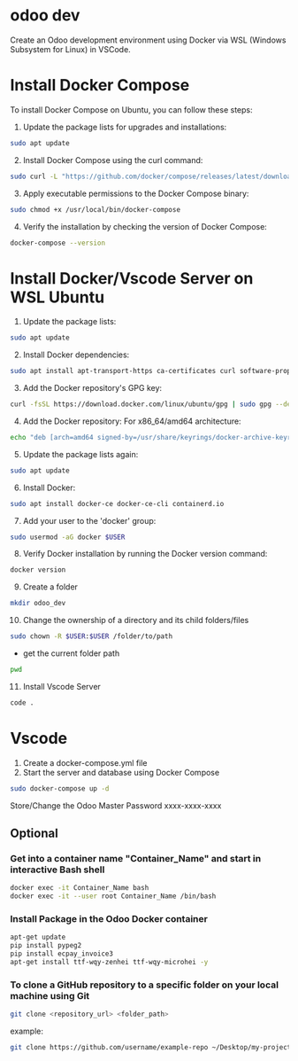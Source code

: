 # odoo dev
Create an Odoo development environment using Docker via WSL (Windows Subsystem for Linux) in VSCode.

# Install Docker Compose
To install Docker Compose on Ubuntu, you can follow these steps:
1. Update the package lists for upgrades and installations:
```sh
sudo apt update
```
2. Install Docker Compose using the curl command:
```sh
sudo curl -L "https://github.com/docker/compose/releases/latest/download/docker-compose-$(uname -s)-$(uname -m)" -o /usr/local/bin/docker-compose
```
3. Apply executable permissions to the Docker Compose binary:
```sh
sudo chmod +x /usr/local/bin/docker-compose
```
4. Verify the installation by checking the version of Docker Compose:
```sh
docker-compose --version
```
# Install Docker/Vscode Server on WSL Ubuntu
1. Update the package lists:
```sh
sudo apt update
```
2. Install Docker dependencies:
```sh
sudo apt install apt-transport-https ca-certificates curl software-properties-common
```
3. Add the Docker repository's GPG key:
```sh
curl -fsSL https://download.docker.com/linux/ubuntu/gpg | sudo gpg --dearmor -o /usr/share/keyrings/docker-archive-keyring.gpg
```
4. Add the Docker repository:
    For x86_64/amd64 architecture:
```sh
echo "deb [arch=amd64 signed-by=/usr/share/keyrings/docker-archive-keyring.gpg] https://download.docker.com/linux/ubuntu $(lsb_release -cs) stable" | sudo tee /etc/apt/sources.list.d/docker.list > /dev/null
```
5. Update the package lists again:
```sh
sudo apt update
```
6. Install Docker:
```sh
sudo apt install docker-ce docker-ce-cli containerd.io
```
7. Add your user to the 'docker' group:
```sh
sudo usermod -aG docker $USER
```
8. Verify Docker installation by running the Docker version command:
```sh
docker version
```
9. Create a folder
```sh
mkdir odoo_dev
```
10. Change the ownership of a directory and its child folders/files
```sh
sudo chown -R $USER:$USER /folder/to/path
```
 - get the current folder path
 ```sh
 pwd
 ```
11. Install Vscode Server
```sh
code .
```
# Vscode
1. Create a docker-compose.yml file
2. Start the server and database using Docker Compose
```sh
sudo docker-compose up -d
```
Store/Change the Odoo Master Password
xxxx-xxxx-xxxx

## Optional
### Get into a container name "Container_Name" and start in interactive Bash shell
```sh
docker exec -it Container_Name bash
docker exec -it --user root Container_Name /bin/bash
```
### Install Package in the Odoo Docker container
```sh
apt-get update
pip install pypeg2
pip install ecpay_invoice3
apt-get install ttf-wqy-zenhei ttf-wqy-microhei -y
```
### To clone a GitHub repository to a specific folder on your local machine using Git
```sh
git clone <repository_url> <folder_path>
```
example:
```sh
git clone https://github.com/username/example-repo ~/Desktop/my-project
```
